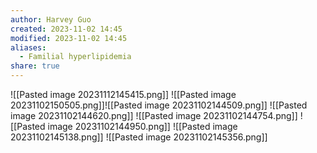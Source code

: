 ```yaml
---
author: Harvey Guo
created: 2023-11-02 14:45
modified: 2023-11-02 14:45
aliases:
  - Familial hyperlipidemia
share: true
---
```

![[Pasted image 20231112145415.png]]
![[Pasted image 20231102150505.png]]![[Pasted image 20231102144509.png]]
![[Pasted image 20231102144620.png]]
![[Pasted image 20231102144754.png]]
![[Pasted image 20231102144950.png]]
![[Pasted image 20231102145138.png]]
![[Pasted image 20231102145356.png]]
